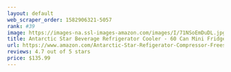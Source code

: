 ```yaml
---
layout: default 
﻿web_scraper_order: 1582906321-5057
rank: #39
image: https://images-na.ssl-images-amazon.com/images/I/71NSoEmDuDL.jpg
title: Antarctic Star Beverage Refrigerator Cooler - 60 Can Mini Fridge Glass Door for Beer Soda or…
url: https://www.amazon.com/Antarctic-Star-Refigerator-Compressor-Freestanding/dp/B07DC5H7F1/ref=zg_mw_appliances_39?_encoding=UTF8&psc=1&refRID=M7PB36KB41DN6B2Q64BK
reviews: 4.7 out of 5 stars
price: $135.99 
---
```

